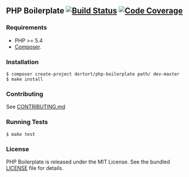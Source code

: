 ## PHP Boilerplate [![Build Status](https://travis-ci.org/dortort/php-boilerplate.svg)](https://travis-ci.org/dortort/php-boilerplate) [![Code Coverage](https://scrutinizer-ci.com/g/dortort/php-boilerplate/badges/coverage.png?b=master)](https://scrutinizer-ci.com/g/dortort/php-boilerplate/?branch=master)

### Requirements

- PHP >= 5.4
- [Composer](http://getcomposer.org/).

### Installation

    $ composer create-project dortort/php-boilerplate path/ dev-master
    $ make install

### Contributing

See [CONTRIBUTING.md](https://github.com/dortort/php-boilerplate/blob/master/CONTRIBUTING.md)

### Running Tests

    $ make test

### License

PHP Boilerplate is released under the MIT License. See the bundled [LICENSE](https://github.com/dortort/php-boilerplate/blob/master/LICENSE) file for
details.
